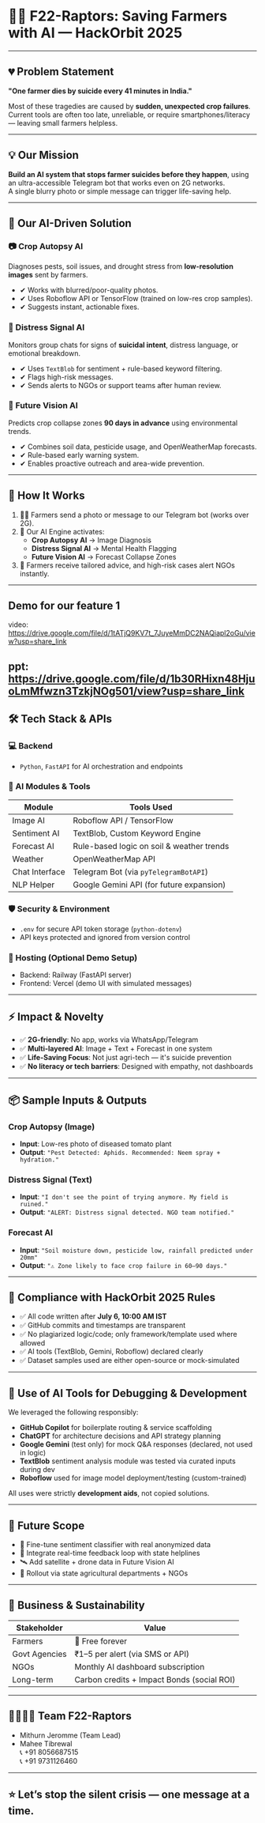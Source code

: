# 🌾🚨 F22-Raptors: Saving Farmers with AI — HackOrbit 2025

---

## 💔 Problem Statement

**"One farmer dies by suicide every 41 minutes in India."**

Most of these tragedies are caused by **sudden, unexpected crop failures**.  
Current tools are often too late, unreliable, or require smartphones/literacy — leaving small farmers helpless.

---

## 💡 Our Mission

**Build an AI system that stops farmer suicides before they happen**, using an ultra-accessible Telegram bot that works even on 2G networks.  
A single blurry photo or simple message can trigger life-saving help.

---

## 🚀 Our AI-Driven Solution

### 📷 Crop Autopsy AI
Diagnoses pests, soil issues, and drought stress from **low-resolution images** sent by farmers.

- ✔ Works with blurred/poor-quality photos.
- ✔ Uses Roboflow API or TensorFlow (trained on low-res crop samples).
- ✔ Suggests instant, actionable fixes.

### 🧠 Distress Signal AI
Monitors group chats for signs of **suicidal intent**, distress language, or emotional breakdown.

- ✔ Uses `TextBlob` for sentiment + rule-based keyword filtering.
- ✔ Flags high-risk messages.
- ✔ Sends alerts to NGOs or support teams after human review.

### 🔮 Future Vision AI
Predicts crop collapse zones **90 days in advance** using environmental trends.

- ✔ Combines soil data, pesticide usage, and OpenWeatherMap forecasts.
- ✔ Rule-based early warning system.
- ✔ Enables proactive outreach and area-wide prevention.

---

## 💬 How It Works

1. 👨‍🌾 Farmers send a photo or message to our Telegram bot (works over 2G).
2. 🤖 Our AI Engine activates:
    - **Crop Autopsy AI** → Image Diagnosis
    - **Distress Signal AI** → Mental Health Flagging
    - **Future Vision AI** → Forecast Collapse Zones
3. 📩 Farmers receive tailored advice, and high-risk cases alert NGOs instantly.

---
## Demo for our feature 1
video: https://drive.google.com/file/d/1tATjQ9KV7t_7JuyeMmDC2NAQiapl2oGu/view?usp=share_link

ppt: https://drive.google.com/file/d/1b30RHixn48HjuoLmMfwzn3TzkjNOg501/view?usp=share_link
---
## 🛠️ Tech Stack & APIs

### 💻 Backend
- `Python`, `FastAPI` for AI orchestration and endpoints

### 🤖 AI Modules & Tools
| Module | Tools Used |
|--------|------------|
| Image AI | Roboflow API / TensorFlow |
| Sentiment AI | TextBlob, Custom Keyword Engine |
| Forecast AI | Rule-based logic on soil & weather trends |
| Weather | OpenWeatherMap API |
| Chat Interface | Telegram Bot (via `pyTelegramBotAPI`) |
| NLP Helper | Google Gemini API (for future expansion) |

### 🛡️ Security & Environment
- `.env` for secure API token storage (`python-dotenv`)
- API keys protected and ignored from version control

### 🔗 Hosting (Optional Demo Setup)
- Backend: Railway (FastAPI server)
- Frontend: Vercel (demo UI with simulated messages)

---

## ⚡ Impact & Novelty

- ✅ **2G-friendly**: No app, works via WhatsApp/Telegram
- ✅ **Multi-layered AI**: Image + Text + Forecast in one system
- ✅ **Life-Saving Focus**: Not just agri-tech — it's suicide prevention
- ✅ **No literacy or tech barriers**: Designed with empathy, not dashboards

---

## 📦 Sample Inputs & Outputs

### Crop Autopsy (Image)
- **Input**: Low-res photo of diseased tomato plant
- **Output**: `"Pest Detected: Aphids. Recommended: Neem spray + hydration."`

### Distress Signal (Text)
- **Input**: `"I don't see the point of trying anymore. My field is ruined."`
- **Output**: `"ALERT: Distress signal detected. NGO team notified."`

### Forecast AI
- **Input**: `"Soil moisture down, pesticide low, rainfall predicted under 20mm"`
- **Output**: `"⚠ Zone likely to face crop failure in 60–90 days."`

---

## 🔐 Compliance with HackOrbit 2025 Rules

- ✅ All code written after **July 6, 10:00 AM IST**
- ✅ GitHub commits and timestamps are transparent
- ✅ No plagiarized logic/code; only framework/template used where allowed
- ✅ AI tools (TextBlob, Gemini, Roboflow) declared clearly
- ✅ Dataset samples used are either open-source or mock-simulated

---

## 🧠 Use of AI Tools for Debugging & Development

We leveraged the following responsibly:
- **GitHub Copilot** for boilerplate routing & service scaffolding
- **ChatGPT** for architecture decisions and API strategy planning
- **Google Gemini** (test only) for mock Q&A responses (declared, not used in logic)
- **TextBlob** sentiment analysis module was tested via curated inputs during dev
- **Roboflow** used for image model deployment/testing (custom-trained)

All uses were strictly **development aids**, not copied solutions.

---

## 🧠 Future Scope

- 🔁 Fine-tune sentiment classifier with real anonymized data
- 📡 Integrate real-time feedback loop with state helplines
- 🛰️ Add satellite + drone data in Future Vision AI
- 🧭 Rollout via state agricultural departments + NGOs

---

## 💼 Business & Sustainability

| Stakeholder | Value |
|-------------|-------|
| Farmers | 💯 Free forever |
| Govt Agencies | ₹1–5 per alert (via SMS or API) |
| NGOs | Monthly AI dashboard subscription |
| Long-term | Carbon credits + Impact Bonds (social ROI) |

---

## 👨‍👩‍👧‍👦 Team F22-Raptors

- Mithurn Jeromme (Team Lead)
- Mahee Tibrewal  
📞 +91 8056687515  
📞 +91 9731126460  

---

## ⭐ Let’s stop the silent crisis — one message at a time.

